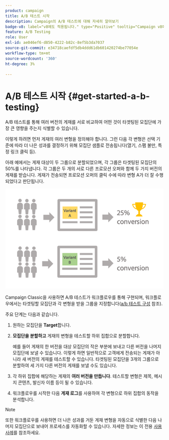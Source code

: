 ```yaml
---
product: campaign
title: A/B 테스트 시작
description: Campaign의 A/B 테스트에 대해 자세히 알아보기
badge-v8: label="v8에도 적용됩니다." type="Positive" tooltip="Campaign v8에도 적용됩니다."
feature: A/B Testing
role: User
exl-id: ae046ef6-d850-4222-b82c-8ef5b3da7037
source-git-commit: e34718caefdf5db4ddd61db601420274be77054e
workflow-type: tm+mt
source-wordcount: '360'
ht-degree: 3%

---
```


# A/B 테스트 시작 {#get-started-a-b-testing}


A/B 테스트를 통해 여러 버전의 게재를 서로 비교하여 어떤 것이 타겟팅된 모집단에 가장 큰 영향을 주는지 식별할 수 있습니다.

이렇게 하려면 먼저 게재의 여러 변형을 정의해야 합니다. 그런 다음 각 변형은 선택 기준에 따라 더 나은 성과를 결정하기 위해 모집단 샘플로 전송됩니다(열기, 스팸 불만, 특정 링크 클릭 등).

아래 예에서는 게재 대상이 두 그룹으로 분할되었으며, 각 그룹은 타겟팅된 모집단의 50%를 나타냅니다. 각 그룹은 두 개의 서로 다른 프로모션 오퍼와 함께 두 가지 버전의 게재를 받습니다. 게재가 전송되면 프로모션 오퍼의 클릭 수에 따라 변형 A가 더 잘 수행되었다고 판단됩니다.

![](assets/a-b-testing-schema.png)

Campaign Classic을 사용하면 A/B 테스트가 워크플로우를 통해 구현되며, 워크플로우에서는 타겟팅할 모집단과 각 변형을 받을 그룹을 지정합니다([a/b 테스트 구성](configuring-a-b-testing.md) 참조).

주요 단계는 다음과 같습니다.

1. 원하는 모집단을 **Target**&#x200B;합니다.
1. **모집단을 분할하고** 게재의 변형을 테스트할 하위 집합으로 분할합니다.

   예를 들어 게재의 한 버전을 대상 모집단의 작은 부분에 보내고 다른 버전을 나머지 모집단에 보낼 수 있습니다. 이렇게 하면 일반적으로 고객에게 전송되는 게재가 아니라 새 버전의 게재를 테스트할 수 있습니다. 타겟팅된 모집단을 3개의 그룹으로 분할하여 세 가지 다른 버전의 게재를 보낼 수도 있습니다.

1. 각 하위 집합에 해당하는 게재의 **여러 버전을 만듭니다**. 테스트할 변형은 제목, 메시지 콘텐츠, 발신자 이름 등이 될 수 있습니다.
1. 워크플로우를 시작한 다음 **게재 로그**&#x200B;를 사용하여 각 변형으로 하위 집합의 동작을 분석합니다.

>[!NOTE]
>
>또한 워크플로우를 사용하면 더 나은 성과를 거둔 게재 변형을 자동으로 식별한 다음 나머지 모집단으로 보내어 프로세스를 자동화할 수 있습니다. 자세한 정보는 이 전용 [사용 사례](a-b-testing-use-case.md)를 참조하세요.
